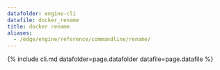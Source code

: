 ```yaml
---
datafolder: engine-cli
datafile: docker_rename
title: docker rename
aliases:
  - /edge/engine/reference/commandline/rename/
---
```

<!--
This page is automatically generated from Docker's source code. If you want to
suggest a change to the text that appears here, open a ticket or pull request
in the source repository on GitHub:

https://github.com/docker/cli
-->
{% include cli.md datafolder=page.datafolder datafile=page.datafile %}
